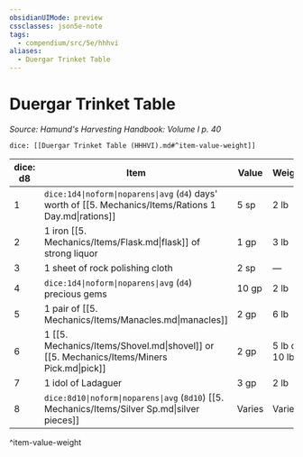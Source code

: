 ```yaml
---
obsidianUIMode: preview
cssclasses: json5e-note
tags:
  - compendium/src/5e/hhhvi
aliases:
  - Duergar Trinket Table
---
```

# Duergar Trinket Table
*Source: Hamund's Harvesting Handbook: Volume I p. 40* 

`dice: [[Duergar Trinket Table (HHHVI).md#^item-value-weight]]`

| dice: d8 | Item | Value | Weight |
|----------|------|-------|--------|
| 1 | `dice:1d4\|noform\|noparens\|avg` (`d4`) days' worth of [[5. Mechanics/Items/Rations 1 Day.md\|rations]] | 5 sp | 2 lb |
| 2 | 1 iron [[5. Mechanics/Items/Flask.md\|flask]] of strong liquor | 1 gp | 3 lb |
| 3 | 1 sheet of rock polishing cloth | 2 sp | — |
| 4 | `dice:1d4\|noform\|noparens\|avg` (`d4`) precious gems | 10 gp | 2 lb |
| 5 | 1 pair of [[5. Mechanics/Items/Manacles.md\|manacles]] | 2 gp | 6 lb |
| 6 | 1 [[5. Mechanics/Items/Shovel.md\|shovel]] or [[5. Mechanics/Items/Miners Pick.md\|pick]] | 2 gp | 5 lb or 10 lb |
| 7 | 1 idol of Ladaguer | 3 gp | 2 lb |
| 8 | `dice:8d10\|noform\|noparens\|avg` (`8d10`) [[5. Mechanics/Items/Silver Sp.md\|silver pieces]] | Varies | Varies |
^item-value-weight
